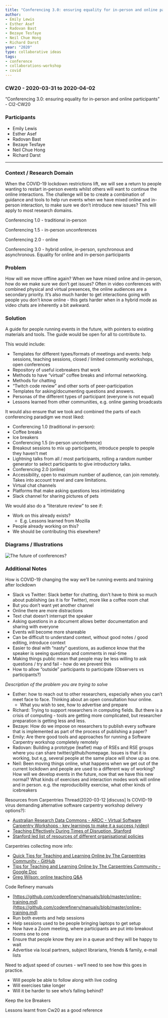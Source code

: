 ```yaml
---
title: "Conferencing 3.0: ensuring equality for in-person and online participants"
author:
- Emily Lewis
- Esther Asef
- Radovan Bast
- Bezaye Tesfaye
- Neil Chue Hong
- Richard Darst
year: "2020"
type: collaborative ideas
tags:
- conference
- collaborations-workshop
- covid
---
```

### CW20 - 2020-03-31 to 2020-04-02

“Conferencing 3.0: ensuring equality for in-person and online participants”  - CI2-CW20


### **Participants**

* Emily Lewis
* Esther Asef
* Radovan Bast
* Bezaye Tesfaye
* Neil Chue Hong
* Richard Darst

---


### **Context / Research Domain**


When the COVID-19 lockdown restrictions lift, we will see a return to people wanting to restart in-person events whilst others will want to continue the online interactions. The challenge will be to create a combination of guidance and tools to help run events when we have mixed online and in-person interaction, to make sure we don’t introduce new issues? This will apply to most research domains.

Conferencing 1.0 - traditional in-person

Conferencing 1.5 - in-person unconferences

Conferencing 2.0 - online 

Conferencing 3.0 - hybrid online, in-person, synchronous and asynchronous. Equality for online and in-person participants


### **Problem**

How will we move offline again? When we have mixed online and in-person, how do we make sure we don’t get issues? Often in video conferences with combined physical and virtual presences, the online audiences are a secondary priority. It’s also much harder to get interactions going with people you don’t know online - this gets harder when in a hybrid mode as video chats are inherently a bit awkward.


### Solut**ion**

A guide for people running events in the future, with pointers to existing materials and tools. The guide would be open for all to contribute to.

This would include:

*   Templates for different types/formats of meetings and events: help sessions, teaching sessions, closed / limited community workshops, open conferences 
*   Repository of useful icebreakers that work 
*   Methods to have “virtual” coffee breaks and informal networking. 
*   Methods for chatting
*   “Twitch code review” and other sorts of peer-participation
*   Templates for asking/documenting questions and answers.
*   Personas of the different types of participant (everyone is not equal)
*   Lessons learned from other communities, e.g. online gaming broadcasts

It would also ensure that we took and combined the parts of each conferencing paradigm we most liked:

*   Conferencing 1.0 (traditional in-person):
*   Coffee breaks
*   Ice breakers
*   Conferencing 1.5 (in-person unconference)
*   Breakout sessions to mix up participants, introduce people to people they haven’t met
*   Lightning talks from all / most participants, rolling a random number generator to select participants to give introductory talks. 
*   Conferencing 2.0 (online)
*   Accessibility, open to maximum number of audience, can join remotely. Takes into account travel and care limitations. 
*   Virtual chat channels
*   Platforms that make asking questions less intimidating
*   Slack channel for sharing pictures of pets 

We would also do a “literature review” to see if:

*   Work on this already exists? 
    *   E.g. Lessons learned from Mozilla 
*   People already working on this? 
*   We should be contributing this elsewhere?

### **Diagrams / Illustrations**


![The future of conferences?](../images/cw20-conf.jpg)

### Additional Notes

How is COVID-19 changing the way we’ll be running events and training after lockdown 

*   Slack vs Twitter: Slack better for chatting, don’t have to think so much about publishing (as it is for Twitter), more like a coffee room chat
*   But you don’t want yet another channel
*   Online there are more distractions
*   Text chat doesn’t interrupt the speaker
*   Asking questions in a document allows better documentation and sharing with everyone
*   Events will become more shareable
*   Can be difficult to understand context, without good notes / good editing, introduce context
*   Easier to deal with “nasty” questions, as audience know that the speaker is seeing questions and comments in real-time
*   Making things public mean that people may be less willing to ask questions / try and fail - how do we prevent this
*   How to allow “outside” participants to participate (Observers vs participants?)

_Description of the problem you are trying to solve_

*   Esther: how to reach out to other researchers, especially when you can’t meet face to face. Thinking about an open consultation hour online.
    *   What you wish to see, how to advertise and prepare
*   Richard: Trying to support researchers in computing fields. But there is a crisis of computing - tools are getting more complicated, but researcher preparation is getting less and less.
*   Bezaye: How do we impose on researchers to publish every software that is implemented as part of the process of publishing a paper?
*   Emily: Are there good tools and approaches for running a Software Carpentry workshop completely remotely
*   Radovan: Building a prototype (leaflet) map of RSEs and RSE groups where you can share twitter/github/homepage. Issues is that it is working, but e,g, several people at the same place will show up as one.
*   Neil: Been moving things online, what happens when we get out of the current lockdown and people are used to a different way of working?  How will we develop events in the future, now that we have this new normal?  What kinds of exercises and interaction modes work will online and in person.  e.g. the reproducibility exercise, what other kinds of icebreakers

Resources from Carpentries Thread(2020-03-12 [discuss] Is COVID-19 virus demanding alternative software carpentry workshop delivery options?):



*   [Australian Research Data Commons - ARDC - Virtual Software Carpentry Workshops - key learnings to make it a success (video)](https://www.youtube.com/watch?v=MzsJyOkxqv8)
*   [Teaching Effectively During Times of Disruption, Stanford](https://github.com/softwaresaved/cw20/issues/bit.ly/stanfordteachingdisruption)
*   [Stanford led list of resources of different organisational policies](https://docs.google.com/spreadsheets/d/1VT9oiNYPyiEsGHBoDKlwLlWAsWP58sGV7A3oIuEUG3k/htmlview?sle=true#)

Carpentries collecting more info:

*   [Quick Tips for Teaching and Learning Online by The Carpentries Community - GitHub](https://github.com/carpentries/conversations/issues/24)
*   [Tips for Teaching and Learning Online by The Carpentries Community - Google Doc](https://docs.google.com/document/d/1MdmrNn5g2oa2AA6EGYZhyDx-O_YOoH_HqNGsmP6LKIo/edit#heading=h.bns84753wwhw)
*   [Greg Wilson: online teaching Q&A](https://education.rstudio.com/blog/2020/03/online-teaching-qa/) 

Code Refinery manuals

*   [https://github.com/coderefinery/manuals/blob/master/online-training.md](https://github.com/coderefinery/manuals/blob/master/online-training.md)
*   Run both events and help sessions
*   Help sessions used to be people bringing laptops to get setup
*   Now have a Zoom meeting, where participants are put into breakout rooms one to one
*   Ensure that people know they are in a queue and they will be happy to wait
*   Advertise via local partners, subject librarians, friends & family, e-mail lists

Need to adjust speed of courses - we’ll need to see how this goes in practice.

*   Will people be able to follow along with live coding
*   Will exercises take longer
*   Will it be harder to see who’s falling behind?

Keep the Ice Breakers

Lessons learnt from Cw20 as a good reference

